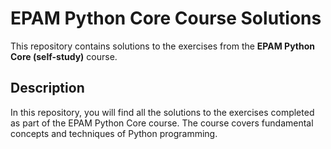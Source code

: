 # EPAM Python Core Course Solutions

This repository contains solutions to the exercises from the **EPAM Python Core (self-study)** course.

## Description

In this repository, you will find all the solutions to the exercises completed as part of the EPAM Python Core course. The course covers fundamental concepts and techniques of Python programming.
